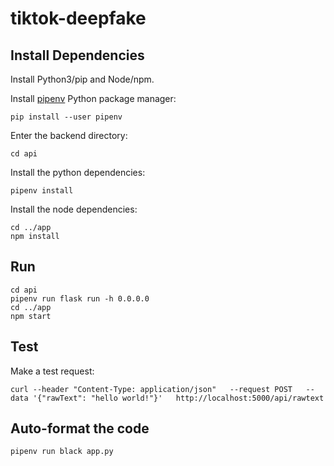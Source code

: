 # tiktok-deepfake
## Install Dependencies
Install Python3/pip and Node/npm.

Install [pipenv](https://pipenv.pypa.io/en/latest/) Python package manager:

```pip install --user pipenv```

Enter the backend directory:

```cd api```

Install the python dependencies:

```pipenv install```

Install the node dependencies:

```
cd ../app
npm install
```

## Run
```
cd api
pipenv run flask run -h 0.0.0.0
cd ../app
npm start
```

## Test
Make a test request:

```curl --header "Content-Type: application/json"   --request POST   --data '{"rawText": "hello world!"}'   http://localhost:5000/api/rawtext```

## Auto-format the code

```pipenv run black app.py```